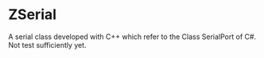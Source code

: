 # ZSerial
A serial class developed with C++ which refer to the Class SerialPort of C#.  
Not test sufficiently yet.

